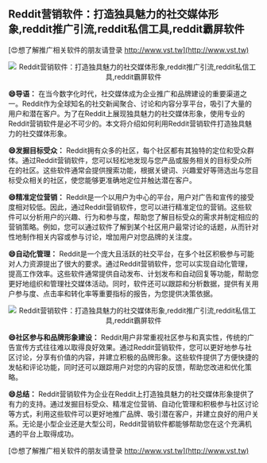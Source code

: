 ## **Reddit营销软件：打造独具魅力的社交媒体形象,reddit推广引流,reddit私信工具,reddit霸屏软件**

[😍想了解推广相关软件的朋友请登录 http://www.vst.tw](http://www.vst.tw)

 <center><img src="https://vst.tw/MP4/tuiguang/png/7.png" alt="Reddit营销软件：打造独具魅力的社交媒体形象,reddit推广引流,reddit私信工具,reddit霸屏软件"></center>

**😄导语：**
在当今数字化时代，社交媒体成为企业推广和品牌建设的重要渠道之一。Reddit作为全球知名的社交新闻聚合、讨论和内容分享平台，吸引了大量的用户和潜在客户。为了在Reddit上展现独具魅力的社交媒体形象，使用专业的Reddit营销软件是必不可少的。本文将介绍如何利用Reddit营销软件打造独具魅力的社交媒体形象。

**😄发掘目标受众：**
Reddit拥有众多的社区，每个社区都有其独特的定位和受众群体。通过Reddit营销软件，您可以轻松地发现与您产品或服务相关的目标受众所在的社区。这些软件通常会提供搜索功能，根据关键词、兴趣爱好等筛选出与您目标受众相关的社区，使您能够更准确地定位并触达潜在客户。

**😄精准定位营销：**
Reddit是一个以用户为中心的平台，用户对广告和宣传的接受度相对较低。因此，通过Reddit营销软件，您可以进行精准定位的营销。这些软件可以分析用户的兴趣、行为和参与度，帮助您了解目标受众的需求并制定相应的营销策略。例如，您可以通过软件了解到某个社区用户最常讨论的话题，从而针对性地制作相关内容或参与讨论，增加用户对您品牌的关注度。

**😄自动化管理：**
Reddit是一个庞大且活跃的社交平台，在多个社区积极参与可能对人力资源提出了很大的要求。通过Reddit营销软件，您可以实现自动化管理，提高工作效率。这些软件通常提供自动发布、计划发布和自动回复等功能，帮助您更好地组织和管理社交媒体活动。同时，软件还可以跟踪和分析数据，提供有关用户参与度、点击率和转化率等重要指标的报告，为您提供决策依据。

 <center><img src="https://vst.tw/MP4/tuiguang/png/1.png" alt="Reddit营销软件：打造独具魅力的社交媒体形象,reddit推广引流,reddit私信工具,reddit霸屏软件"></center>

**😄社区参与和品牌形象建设：**
Reddit用户非常重视社区参与和真实性，传统的广告宣传方式往往难以取得良好效果。通过Reddit营销软件，您可以更好地参与社区讨论，分享有价值的内容，并建立积极的品牌形象。这些软件提供了方便快捷的发帖和评论功能，同时还可以跟踪用户对您的内容的反馈，帮助您改进和优化策略。

**😄总结：**
Reddit营销软件为企业在Reddit上打造独具魅力的社交媒体形象提供了有力的支持。通过发掘目标受众、精准定位营销、自动化管理和积极参与社区讨论等方式，利用这些软件可以更好地推广品牌、吸引潜在客户，并建立良好的用户关系。无论是小型企业还是大型公司，Reddit营销软件都能够帮助您在这个充满机遇的平台上取得成功。

[😍想了解推广相关软件的朋友请登录 http://www.vst.tw](http://www.vst.tw)



